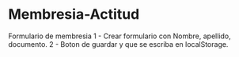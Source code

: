 # Membresia-Actitud
Formulario de membresia
1 - Crear formulario con Nombre, apellido, documento.
2 - Boton de guardar y que se escriba en localStorage.
